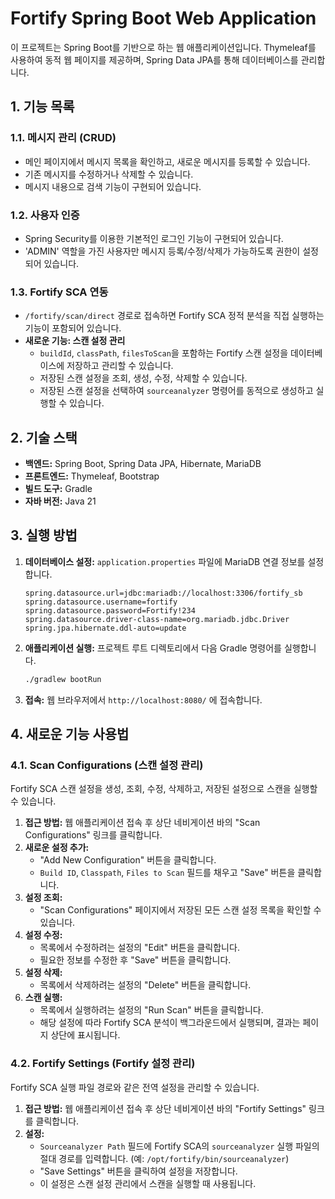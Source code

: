 # Fortify Spring Boot Web Application

이 프로젝트는 Spring Boot를 기반으로 하는 웹 애플리케이션입니다. Thymeleaf를 사용하여 동적 웹 페이지를 제공하며, Spring Data JPA를 통해 데이터베이스를 관리합니다.

## 1. 기능 목록

### 1.1. 메시지 관리 (CRUD)
- 메인 페이지에서 메시지 목록을 확인하고, 새로운 메시지를 등록할 수 있습니다.
- 기존 메시지를 수정하거나 삭제할 수 있습니다.
- 메시지 내용으로 검색 기능이 구현되어 있습니다.

### 1.2. 사용자 인증
- Spring Security를 이용한 기본적인 로그인 기능이 구현되어 있습니다.
- 'ADMIN' 역할을 가진 사용자만 메시지 등록/수정/삭제가 가능하도록 권한이 설정되어 있습니다.

### 1.3. Fortify SCA 연동
- `/fortify/scan/direct` 경로로 접속하면 Fortify SCA 정적 분석을 직접 실행하는 기능이 포함되어 있습니다.
- **새로운 기능: 스캔 설정 관리**
    - `buildId`, `classPath`, `filesToScan`을 포함하는 Fortify 스캔 설정을 데이터베이스에 저장하고 관리할 수 있습니다.
    - 저장된 스캔 설정을 조회, 생성, 수정, 삭제할 수 있습니다.
    - 저장된 스캔 설정을 선택하여 `sourceanalyzer` 명령어를 동적으로 생성하고 실행할 수 있습니다.

## 2. 기술 스택

- **백엔드:** Spring Boot, Spring Data JPA, Hibernate, MariaDB
- **프론트엔드:** Thymeleaf, Bootstrap
- **빌드 도구:** Gradle
- **자바 버전:** Java 21

## 3. 실행 방법

1.  **데이터베이스 설정:**
    `application.properties` 파일에 MariaDB 연결 정보를 설정합니다.
    ```properties
    spring.datasource.url=jdbc:mariadb://localhost:3306/fortify_sb
    spring.datasource.username=fortify
    spring.datasource.password=Fortify!234
    spring.datasource.driver-class-name=org.mariadb.jdbc.Driver
    spring.jpa.hibernate.ddl-auto=update
    ```

2.  **애플리케이션 실행:**
    프로젝트 루트 디렉토리에서 다음 Gradle 명령어를 실행합니다.
    ```bash
    ./gradlew bootRun
    ```

3.  **접속:**
    웹 브라우저에서 `http://localhost:8080/` 에 접속합니다.

## 4. 새로운 기능 사용법

### 4.1. Scan Configurations (스캔 설정 관리)

Fortify SCA 스캔 설정을 생성, 조회, 수정, 삭제하고, 저장된 설정으로 스캔을 실행할 수 있습니다.

1.  **접근 방법:** 웹 애플리케이션 접속 후 상단 네비게이션 바의 "Scan Configurations" 링크를 클릭합니다.
2.  **새로운 설정 추가:**
    *   "Add New Configuration" 버튼을 클릭합니다.
    *   `Build ID`, `Classpath`, `Files to Scan` 필드를 채우고 "Save" 버튼을 클릭합니다.
3.  **설정 조회:**
    *   "Scan Configurations" 페이지에서 저장된 모든 스캔 설정 목록을 확인할 수 있습니다.
4.  **설정 수정:**
    *   목록에서 수정하려는 설정의 "Edit" 버튼을 클릭합니다.
    *   필요한 정보를 수정한 후 "Save" 버튼을 클릭합니다.
5.  **설정 삭제:**
    *   목록에서 삭제하려는 설정의 "Delete" 버튼을 클릭합니다.
6.  **스캔 실행:**
    *   목록에서 실행하려는 설정의 "Run Scan" 버튼을 클릭합니다.
    *   해당 설정에 따라 Fortify SCA 분석이 백그라운드에서 실행되며, 결과는 페이지 상단에 표시됩니다.

### 4.2. Fortify Settings (Fortify 설정 관리)

Fortify SCA 실행 파일 경로와 같은 전역 설정을 관리할 수 있습니다.

1.  **접근 방법:** 웹 애플리케이션 접속 후 상단 네비게이션 바의 "Fortify Settings" 링크를 클릭합니다.
2.  **설정:**
    *   `Sourceanalyzer Path` 필드에 Fortify SCA의 `sourceanalyzer` 실행 파일의 절대 경로를 입력합니다. (예: `/opt/fortify/bin/sourceanalyzer`)
    *   "Save Settings" 버튼을 클릭하여 설정을 저장합니다.
    *   이 설정은 스캔 설정 관리에서 스캔을 실행할 때 사용됩니다.
